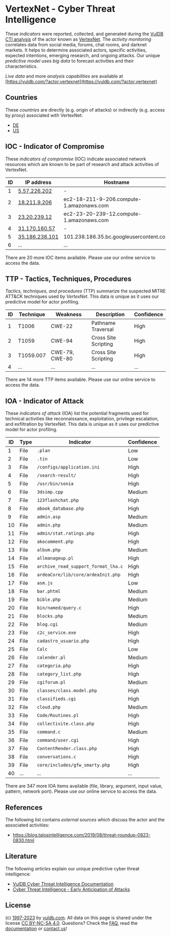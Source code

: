 # VertexNet - Cyber Threat Intelligence

These _indicators_ were reported, collected, and generated during the [VulDB CTI analysis](https://vuldb.com/?kb.cti) of the actor known as [VertexNet](https://vuldb.com/?actor.vertexnet). The _activity monitoring_ correlates data from social media, forums, chat rooms, and darknet markets. It helps to determine associated actors, specific activities, expected intentions, emerging research, and ongoing attacks. Our unique _predictive model_ uses _big data_ to forecast activities and their characteristics.

_Live data_ and more _analysis capabilities_ are available at [https://vuldb.com/?actor.vertexnet](https://vuldb.com/?actor.vertexnet)

## Countries

These _countries_ are directly (e.g. origin of attacks) or indirectly (e.g. access by proxy) associated with VertexNet:

* [DE](https://vuldb.com/?country.de)
* [US](https://vuldb.com/?country.us)

## IOC - Indicator of Compromise

These _indicators of compromise_ (IOC) indicate associated network resources which are known to be part of research and attack activities of VertexNet.

ID | IP address | Hostname | Campaign | Confidence
-- | ---------- | -------- | -------- | ----------
1 | [5.57.226.202](https://vuldb.com/?ip.5.57.226.202) | - | - | High
2 | [18.211.9.206](https://vuldb.com/?ip.18.211.9.206) | ec2-18-211-9-206.compute-1.amazonaws.com | - | Medium
3 | [23.20.239.12](https://vuldb.com/?ip.23.20.239.12) | ec2-23-20-239-12.compute-1.amazonaws.com | - | Medium
4 | [31.170.160.57](https://vuldb.com/?ip.31.170.160.57) | - | - | High
5 | [35.186.238.101](https://vuldb.com/?ip.35.186.238.101) | 101.238.186.35.bc.googleusercontent.com | - | Medium
6 | ... | ... | ... | ...

There are 20 more IOC items available. Please use our online service to access the data.

## TTP - Tactics, Techniques, Procedures

_Tactics, techniques, and procedures_ (TTP) summarize the suspected MITRE ATT&CK techniques used by _VertexNet_. This data is unique as it uses our predictive model for actor profiling.

ID | Technique | Weakness | Description | Confidence
-- | --------- | -------- | ----------- | ----------
1 | T1006 | CWE-22 | Pathname Traversal | High
2 | T1059 | CWE-94 | Cross Site Scripting | High
3 | T1059.007 | CWE-79, CWE-80 | Cross Site Scripting | High
4 | ... | ... | ... | ...

There are 14 more TTP items available. Please use our online service to access the data.

## IOA - Indicator of Attack

These _indicators of attack_ (IOA) list the potential fragments used for technical activities like reconnaissance, exploitation, privilege escalation, and exfiltration by VertexNet. This data is unique as it uses our predictive model for actor profiling.

ID | Type | Indicator | Confidence
-- | ---- | --------- | ----------
1 | File | `.plan` | Low
2 | File | `.tin` | Low
3 | File | `/configs/application.ini` | High
4 | File | `/search-result/` | High
5 | File | `/usr/bin/sonia` | High
6 | File | `3dsimp.cpp` | Medium
7 | File | `123flashchat.php` | High
8 | File | `abook_database.php` | High
9 | File | `admin.asp` | Medium
10 | File | `admin.php` | Medium
11 | File | `admin/stat.ratings.php` | High
12 | File | `akocomment.php` | High
13 | File | `album.php` | Medium
14 | File | `allmanageup.pl` | High
15 | File | `archive_read_support_format_lha.c` | High
16 | File | `ardeaCore/lib/core/ardeaInit.php` | High
17 | File | `asm.js` | Low
18 | File | `bar.phtml` | Medium
19 | File | `bible.php` | Medium
20 | File | `bin/named/query.c` | High
21 | File | `blocks.php` | Medium
22 | File | `blog.cgi` | Medium
23 | File | `c2c_service.exe` | High
24 | File | `cadastro_usuario.php` | High
25 | File | `Calc` | Low
26 | File | `calender.pl` | Medium
27 | File | `categoria.php` | High
28 | File | `category_list.php` | High
29 | File | `cgiforum.pl` | Medium
30 | File | `classes/class.model.php` | High
31 | File | `classifieds.cgi` | High
32 | File | `cloud.php` | Medium
33 | File | `Code/Routines.pl` | High
34 | File | `collectivite.class.php` | High
35 | File | `command.c` | Medium
36 | File | `command/user.cgi` | High
37 | File | `ContentRender.class.php` | High
38 | File | `conversations.c` | High
39 | File | `core/includes/gfw_smarty.php` | High
40 | ... | ... | ...

There are 347 more IOA items available (file, library, argument, input value, pattern, network port). Please use our online service to access the data.

## References

The following list contains _external sources_ which discuss the actor and the associated activities:

* https://blog.talosintelligence.com/2019/08/threat-roundup-0823-0830.html

## Literature

The following _articles_ explain our unique predictive cyber threat intelligence:

* [VulDB Cyber Threat Intelligence Documentation](https://vuldb.com/?kb.cti)
* [Cyber Threat Intelligence - Early Anticipation of Attacks](https://www.scip.ch/en/?labs.20201022)

## License

(c) [1997-2023](https://vuldb.com/?kb.changelog) by [vuldb.com](https://vuldb.com/?kb.about). All data on this page is shared under the license [CC BY-NC-SA 4.0](https://creativecommons.org/licenses/by-nc-sa/4.0/). Questions? Check the [FAQ](https://vuldb.com/?kb.faq), read the [documentation](https://vuldb.com/?kb) or [contact us](https://vuldb.com/?contact)!
